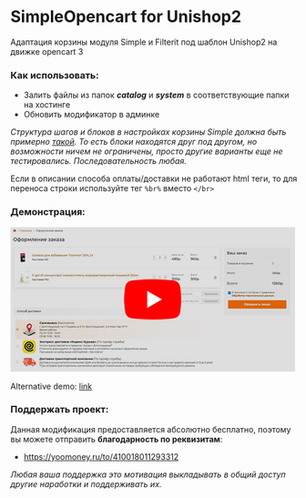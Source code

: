 # SimpleOpencart for Unishop2

Адаптация корзины модуля Simple и Filterit под шаблон Unishop2 на движке
opencart 3

### Как использовать:

- Залить файлы из папок **_catalog_** и **_system_** в соответствующие папки на
  хостинге
- Обновить модификатор в админке

_Структура шагов и блоков в настройках корзины Simple должна быть примерно
[такой](https://raw.githubusercontent.com/get-web/Examples/main/other/opencart/simpleopencart_for_unishop2_by_get-web-blocks.jpg).
То есть блоки находятся друг под другом, но возможности ничем не ограничены,
просто другие варианты еще не тестировались. Последовательность любая._

Если в описании способа оплаты/доставки не работают html теги, то для переноса
строки используйте тег `%br%` вместо `</br>`

### Демонстрация:

[![ALT](https://raw.githubusercontent.com/get-web/Examples/main/other/opencart/simpleopencart_for_unishop2_by_get-web_video_preview.jpg)](https://www.youtube.com/watch?v=OneLxe7jFGo)

Alternative demo: [link](https://www.youtube.com/watch?v=OneLxe7jFGo)

### Поддержать проект:

Данная модификация предоставляется абсолютно бесплатно, поэтому вы можете
отправить **благодарность по реквизитам**:

- https://yoomoney.ru/to/410018011293312

_Любая ваша поддержка это мотивация выкладывать в общий доступ другие наработки
и поддерживать их._
